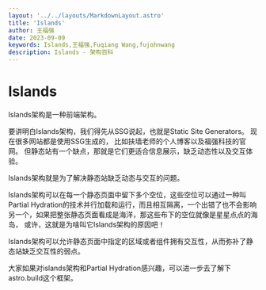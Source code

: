 ```yaml
---
layout: '../../layouts/MarkdownLayout.astro'
title: 'Islands'
author: 王福强
date: 2023-09-09
keywords: Islands,王福强,Fuqiang Wang,fujohnwang
description: Islands - 架构百科
---
```


# Islands

Islands架构是一种前端架构。

要讲明白Islands架构，我们得先从SSG说起，也就是Static Site Generators。 现在很多网站都是使用SSG生成的， 比如扶墙老师的个人博客以及福强科技的官网。 但静态站有一个缺点，那就是它们更适合信息展示，缺乏动态性以及交互体验。

Islands架构就是为了解决静态站缺乏动态与交互的问题。

Islands架构可以在每一个静态页面中留下多个空位，这些空位可以通过一种叫Partial Hydration的技术并行加载和运行，而且相互隔离，一个出错了也不会影响另一个，如果把整张静态页面看成是海洋，那这些布下的空位就像是星星点点的海岛， 或许，这就是为啥叫它Islands架构的原因吧！

Islands架构可以允许静态页面中指定的区域或者组件拥有交互性，从而弥补了静态站缺乏交互性的弱点。

大家如果对islands架构和Partial Hydration感兴趣，可以进一步去了解下astro.build这个框架。




